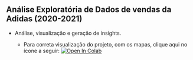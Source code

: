 ## Análise Exploratória de Dados de vendas da Adidas (2020-2021)

- Análise, visualização e geração de insights.


  - Para correta visualização do projeto, com os mapas, clique aqui no ícone a seguir: 
     <a href="https://colab.research.google.com/github/Fagner608/adidas_sales_analytics/blob/main/analise_adidas.ipynb" target="_parent"><img src="https://colab.research.google.com/assets/colab-badge.svg" alt="Open In Colab"/></a>
